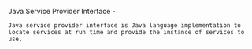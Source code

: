 Java Service Provider Interface - 

	Java service provider interface is Java language implementation to locate services at run time and provide the instance of services to use.
